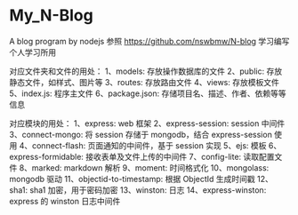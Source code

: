 # My_N-Blog
A blog program by nodejs
参照 https://github.com/nswbmw/N-blog 学习编写
个人学习所用

对应文件夹和文件的用处：
    1、models: 存放操作数据库的文件
    2、public: 存放静态文件，如样式、图片等
    3、routes: 存放路由文件
    4、views: 存放模板文件
    5、index.js: 程序主文件
    6、package.json: 存储项目名、描述、作者、依赖等等信息

 对应模块的用处：
 	1、express: web 框架
	2、express-session: session 中间件
	3、connect-mongo: 将 session 存储于 mongodb，结合 express-session 使用
	4、connect-flash: 页面通知的中间件，基于 session 实现
	5、ejs: 模板
	6、express-formidable: 接收表单及文件上传的中间件
	7、config-lite: 读取配置文件
	8、marked: markdown 解析
	9、moment: 时间格式化
	10、mongolass: mongodb 驱动
	11、objectid-to-timestamp: 根据 ObjectId 生成时间戳
	12、sha1: sha1 加密，用于密码加密
	13、winston: 日志
	14、express-winston: express 的 winston 日志中间件

